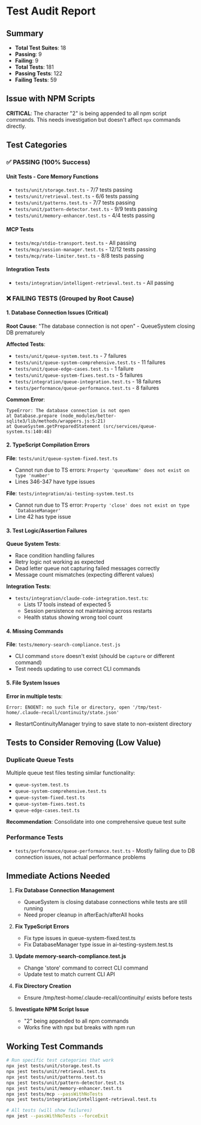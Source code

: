 # Test Audit Report

## Summary
- **Total Test Suites**: 18
- **Passing**: 9
- **Failing**: 9
- **Total Tests**: 181
- **Passing Tests**: 122
- **Failing Tests**: 59

## Issue with NPM Scripts
**CRITICAL**: The character "2" is being appended to all npm script commands. This needs investigation but doesn't affect `npx` commands directly.

## Test Categories

### ✅ PASSING (100% Success)

#### Unit Tests - Core Memory Functions
- `tests/unit/storage.test.ts` - 7/7 tests passing
- `tests/unit/retrieval.test.ts` - 6/6 tests passing
- `tests/unit/patterns.test.ts` - 7/7 tests passing
- `tests/unit/pattern-detector.test.ts` - 9/9 tests passing
- `tests/unit/memory-enhancer.test.ts` - 4/4 tests passing

#### MCP Tests
- `tests/mcp/stdio-transport.test.ts` - All passing
- `tests/mcp/session-manager.test.ts` - 12/12 tests passing
- `tests/mcp/rate-limiter.test.ts` - 8/8 tests passing

#### Integration Tests
- `tests/integration/intelligent-retrieval.test.ts` - All passing

### ❌ FAILING TESTS (Grouped by Root Cause)

#### 1. Database Connection Issues (Critical)
**Root Cause**: "The database connection is not open" - QueueSystem closing DB prematurely

**Affected Tests**:
- `tests/unit/queue-system.test.ts` - 7 failures
- `tests/unit/queue-system-comprehensive.test.ts` - 11 failures
- `tests/unit/queue-edge-cases.test.ts` - 1 failure
- `tests/unit/queue-system-fixes.test.ts` - 5 failures
- `tests/integration/queue-integration.test.ts` - 18 failures
- `tests/performance/queue-performance.test.ts` - 8 failures

**Common Error**:
```
TypeError: The database connection is not open
at Database.prepare (node_modules/better-sqlite3/lib/methods/wrappers.js:5:21)
at QueueSystem.getPreparedStatement (src/services/queue-system.ts:140:48)
```

#### 2. TypeScript Compilation Errors
**File**: `tests/unit/queue-system-fixed.test.ts`
- Cannot run due to TS errors: `Property 'queueName' does not exist on type 'number'`
- Lines 346-347 have type issues

**File**: `tests/integration/ai-testing-system.test.ts`
- Cannot run due to TS error: `Property 'close' does not exist on type 'DatabaseManager'`
- Line 42 has type issue

#### 3. Test Logic/Assertion Failures

**Queue System Tests**:
- Race condition handling failures
- Retry logic not working as expected
- Dead letter queue not capturing failed messages correctly
- Message count mismatches (expecting different values)

**Integration Tests**:
- `tests/integration/claude-code-integration.test.ts`:
  - Lists 17 tools instead of expected 5
  - Session persistence not maintaining across restarts
  - Health status showing wrong tool count

#### 4. Missing Commands
**File**: `tests/memory-search-compliance.test.js`
- CLI command `store` doesn't exist (should be `capture` or different command)
- Test needs updating to use correct CLI commands

#### 5. File System Issues
**Error in multiple tests**:
```
Error: ENOENT: no such file or directory, open '/tmp/test-home/.claude-recall/continuity/state.json'
```
- RestartContinuityManager trying to save state to non-existent directory

## Tests to Consider Removing (Low Value)

### Duplicate Queue Tests
Multiple queue test files testing similar functionality:
- `queue-system.test.ts`
- `queue-system-comprehensive.test.ts`
- `queue-system-fixed.test.ts`
- `queue-system-fixes.test.ts`
- `queue-edge-cases.test.ts`

**Recommendation**: Consolidate into one comprehensive queue test suite

### Performance Tests
- `tests/performance/queue-performance.test.ts` - Mostly failing due to DB connection issues, not actual performance problems

## Immediate Actions Needed

1. **Fix Database Connection Management**
   - QueueSystem is closing database connections while tests are still running
   - Need proper cleanup in afterEach/afterAll hooks

2. **Fix TypeScript Errors**
   - Fix type issues in queue-system-fixed.test.ts
   - Fix DatabaseManager type issue in ai-testing-system.test.ts

3. **Update memory-search-compliance.test.js**
   - Change 'store' command to correct CLI command
   - Update test to match current CLI API

4. **Fix Directory Creation**
   - Ensure /tmp/test-home/.claude-recall/continuity/ exists before tests

5. **Investigate NPM Script Issue**
   - "2" being appended to all npm commands
   - Works fine with npx but breaks with npm run

## Working Test Commands

```bash
# Run specific test categories that work
npx jest tests/unit/storage.test.ts
npx jest tests/unit/retrieval.test.ts
npx jest tests/unit/patterns.test.ts
npx jest tests/unit/pattern-detector.test.ts
npx jest tests/unit/memory-enhancer.test.ts
npx jest tests/mcp --passWithNoTests
npx jest tests/integration/intelligent-retrieval.test.ts

# All tests (will show failures)
npx jest --passWithNoTests --forceExit
```